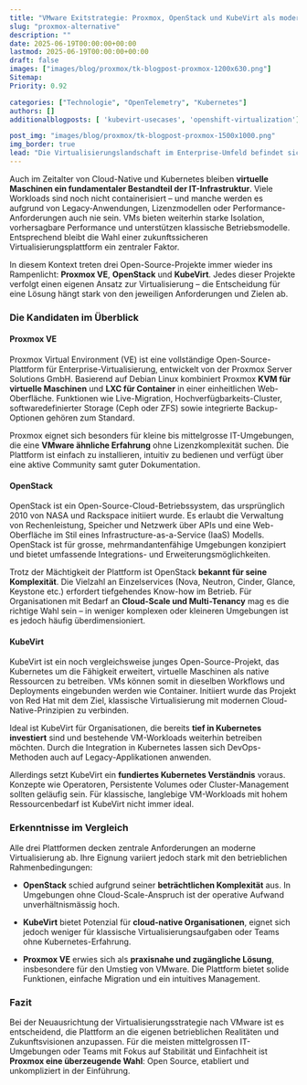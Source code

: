 ```yaml
---
title: "VMware Exitstrategie: Proxmox, OpenStack und KubeVirt als moderne Alternativen im Vergleich"
slug: "proxmox-alternative"
description: ""
date: 2025-06-19T00:00:00+00:00
lastmod: 2025-06-19T00:00:00+00:00
draft: false
images: ["images/blog/proxmox/tk-blogpost-proxmox-1200x630.png"]
Sitemap:
Priority: 0.92

categories: ["Technologie", "OpenTelemetry", "Kubernetes"]
authors: []
additionalblogposts: [ 'kubevirt-usecases', 'openshift-virtualization']

post_img: "images/blog/proxmox/tk-blogpost-proxmox-1500x1000.png"
img_border: true
lead: "Die Virtualisierungslandschaft im Enterprise-Umfeld befindet sich im Wandel. Mit steigenden Kosten und restriktiveren Lizenzmodellen wird die langjährige Abhängigkeit von VMware zunehmend hinterfragt. Dabei geht es längst nicht mehr nur um finanzielle Aspekte, sondern um Flexibilität, Kontrolle und das Vermeiden von Vendor-Lock-in."
---
```




Auch im Zeitalter von Cloud-Native und Kubernetes bleiben **virtuelle Maschinen ein fundamentaler Bestandteil der IT-Infrastruktur**. Viele Workloads sind noch nicht containerisiert – und manche werden es aufgrund von Legacy-Anwendungen, Lizenzmodellen oder Performance-Anforderungen auch nie sein. VMs bieten weiterhin starke Isolation, vorhersagbare Performance und unterstützen klassische Betriebsmodelle. Entsprechend bleibt die Wahl einer zukunftssicheren Virtualisierungsplattform ein zentraler Faktor.

In diesem Kontext treten drei Open-Source-Projekte immer wieder ins Rampenlicht: **Proxmox VE**, **OpenStack** und **KubeVirt**. Jedes dieser Projekte verfolgt einen eigenen Ansatz zur Virtualisierung – die Entscheidung für eine Lösung hängt stark von den jeweiligen Anforderungen und Zielen ab.

### Die Kandidaten im Überblick

#### Proxmox VE

Proxmox Virtual Environment (VE) ist eine vollständige Open-Source-Plattform für Enterprise-Virtualisierung, entwickelt von der Proxmox Server Solutions GmbH. Basierend auf Debian Linux kombiniert Proxmox **KVM für virtuelle Maschinen** und **LXC für Container** in einer einheitlichen Web-Oberfläche. Funktionen wie Live-Migration, Hochverfügbarkeits-Cluster, softwaredefinierter Storage (Ceph oder ZFS) sowie integrierte Backup-Optionen gehören zum Standard.

Proxmox eignet sich besonders für kleine bis mittelgrosse IT-Umgebungen, die eine **VMware ähnliche Erfahrung** ohne Lizenzkomplexität suchen. Die Plattform ist einfach zu installieren, intuitiv zu bedienen und verfügt über eine aktive Community samt guter Dokumentation.

#### OpenStack

OpenStack ist ein Open-Source-Cloud-Betriebssystem, das ursprünglich 2010 von NASA und Rackspace initiiert wurde. Es erlaubt die Verwaltung von Rechenleistung, Speicher und Netzwerk über APIs und eine Web-Oberfläche im Stil eines Infrastructure-as-a-Service (IaaS) Modells. OpenStack ist für grosse, mehrmandantenfähige Umgebungen konzipiert und bietet umfassende Integrations- und Erweiterungsmöglichkeiten.

Trotz der Mächtigkeit der Plattform ist OpenStack **bekannt für seine Komplexität**. Die Vielzahl an Einzelservices (Nova, Neutron, Cinder, Glance, Keystone etc.) erfordert tiefgehendes Know-how im Betrieb. Für Organisationen mit Bedarf an **Cloud-Scale und Multi-Tenancy** mag es die richtige Wahl sein – in weniger komplexen oder kleineren Umgebungen ist es jedoch häufig überdimensioniert.

#### KubeVirt

KubeVirt ist ein noch vergleichsweise junges Open-Source-Projekt, das Kubernetes um die Fähigkeit erweitert, virtuelle Maschinen als native Ressourcen zu betreiben. VMs können somit in dieselben Workflows und Deployments eingebunden werden wie Container. Initiiert wurde das Projekt von Red Hat mit dem Ziel, klassische Virtualisierung mit modernen Cloud-Native-Prinzipien zu verbinden.

Ideal ist KubeVirt für Organisationen, die bereits **tief in Kubernetes investiert** sind und bestehende VM-Workloads weiterhin betreiben möchten. Durch die Integration in Kubernetes lassen sich DevOps-Methoden auch auf Legacy-Applikationen anwenden.

Allerdings setzt KubeVirt ein **fundiertes Kubernetes Verständnis** voraus. Konzepte wie Operatoren, Persistente Volumes oder Cluster-Management sollten geläufig sein. Für klassische, langlebige VM-Workloads mit hohem Ressourcenbedarf ist KubeVirt nicht immer ideal.

### Erkenntnisse im Vergleich

Alle drei Plattformen decken zentrale Anforderungen an moderne Virtualisierung ab. Ihre Eignung variiert jedoch stark mit den betrieblichen Rahmenbedingungen:

* **OpenStack** schied aufgrund seiner **beträchtlichen Komplexität** aus. In Umgebungen ohne Cloud-Scale-Anspruch ist der operative Aufwand unverhältnismässig hoch.

* **KubeVirt** bietet Potenzial für **cloud-native Organisationen**, eignet sich jedoch weniger für klassische Virtualisierungsaufgaben oder Teams ohne Kubernetes-Erfahrung.

* **Proxmox VE** erwies sich als **praxisnahe und zugängliche Lösung**, insbesondere für den Umstieg von VMware. Die Plattform bietet solide Funktionen, einfache Migration und ein intuitives Management.

### Fazit

Bei der Neuausrichtung der Virtualisierungsstrategie nach VMware ist es entscheidend, die Plattform an die eigenen betrieblichen Realitäten und Zukunftsvisionen anzupassen. Für die meisten mittelgrossen IT-Umgebungen oder Teams mit Fokus auf Stabilität und Einfachheit ist **Proxmox eine überzeugende Wahl**: Open Source, etabliert und unkompliziert in der Einführung.
